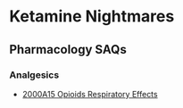 # Ketamine Nightmares

## Pharmacology SAQs

### Analgesics
- [2000A15 Opioids Respiratory Effects](analgesic_drugs/2000A15_opioids_respiratory_effects.htm)
